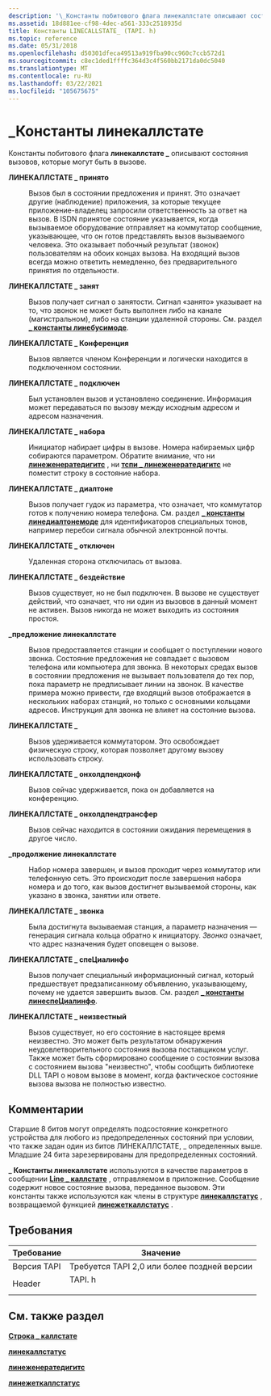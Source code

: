 ```yaml
---
description: '\_Константы побитового флага линекаллстате описывают состояния вызовов, которые могут быть в вызове.'
ms.assetid: 18d881ee-cf98-4dec-a561-333c2518935d
title: Константы LINECALLSTATE_ (TAPI. h)
ms.topic: reference
ms.date: 05/31/2018
ms.openlocfilehash: d50301dfeca49513a919fba90cc960c7ccb572d1
ms.sourcegitcommit: c8ec1ded1ffffc364d3c4f560bb2171da0dc5040
ms.translationtype: MT
ms.contentlocale: ru-RU
ms.lasthandoff: 03/22/2021
ms.locfileid: "105675675"
---
```

# <a name="linecallstate_-constants"></a>\_Константы линекаллстате

Константы побитового флага **линекаллстате \_** описывают состояния вызовов, которые могут быть в вызове.

<dl> <dt>

<span id="LINECALLSTATE_ACCEPTED"></span><span id="linecallstate_accepted"></span>**ЛИНЕКАЛЛСТАТЕ \_ принято**
</dt> <dd> <dl> <dt>



Вызов был в состоянии предложения и принят. Это означает другие (наблюдение) приложения, за которые текущее приложение-владелец запросили ответственность за ответ на вызов. В ISDN принятое состояние указывается, когда вызываемое оборудование отправляет на коммутатор сообщение, указывающее, что он готов представлять вызов вызываемого человека. Это оказывает побочный результат (звонок) пользователям на обоих концах вызова. На входящий вызов всегда можно ответить немедленно, без предварительного принятия по отдельности.


</dt> </dl> </dd> <dt>

<span id="LINECALLSTATE_BUSY"></span><span id="linecallstate_busy"></span>**ЛИНЕКАЛЛСТАТЕ \_ занят**
</dt> <dd> <dl> <dt>



Вызов получает сигнал о занятости. Сигнал «занято» указывает на то, что звонок не может быть выполнен либо на канале (магистральном), либо на станции удаленной стороны. См. раздел [**\_ константы линебусимоде**](linebusymode--constants.md).


</dt> </dl> </dd> <dt>

<span id="LINECALLSTATE_CONFERENCED"></span><span id="linecallstate_conferenced"></span>**ЛИНЕКАЛЛСТАТЕ \_ Конференция**
</dt> <dd> <dl> <dt>



Вызов является членом Конференции и логически находится в подключенном состоянии.


</dt> </dl> </dd> <dt>

<span id="LINECALLSTATE_CONNECTED"></span><span id="linecallstate_connected"></span>**ЛИНЕКАЛЛСТАТЕ \_ подключен**
</dt> <dd> <dl> <dt>



Был установлен вызов и установлено соединение. Информация может передаваться по вызову между исходным адресом и адресом назначения.


</dt> </dl> </dd> <dt>

<span id="LINECALLSTATE_DIALING"></span><span id="linecallstate_dialing"></span>**ЛИНЕКАЛЛСТАТЕ \_ набора**
</dt> <dd> <dl> <dt>



Инициатор набирает цифры в вызове. Номера набираемых цифр собираются параметром. Обратите внимание, что ни [**линеженератедигитс**](/windows/desktop/api/Tapi/nf-tapi-linegeneratedigits) , ни [**тспи \_ линеженератедигитс**](/windows/win32/api/tspi/nf-tspi-tspi_linegeneratedigits) не поместит строку в состояние набора.


</dt> </dl> </dd> <dt>

<span id="LINECALLSTATE_DIALTONE"></span><span id="linecallstate_dialtone"></span>**ЛИНЕКАЛЛСТАТЕ \_ диалтоне**
</dt> <dd> <dl> <dt>



Вызов получает гудок из параметра, что означает, что коммутатор готов к получению номера телефона. См. раздел [**\_ константы линедиалтонемоде**](linedialtonemode--constants.md) для идентификаторов специальных тонов, например перебои сигнала обычной электронной почты.


</dt> </dl> </dd> <dt>

<span id="LINECALLSTATE_DISCONNECTED"></span><span id="linecallstate_disconnected"></span>**ЛИНЕКАЛЛСТАТЕ \_ отключен**
</dt> <dd> <dl> <dt>



Удаленная сторона отключилась от вызова.


</dt> </dl> </dd> <dt>

<span id="LINECALLSTATE_IDLE"></span><span id="linecallstate_idle"></span>**ЛИНЕКАЛЛСТАТЕ \_ бездействие**
</dt> <dd> <dl> <dt>



Вызов существует, но не был подключен. В вызове не существует действий, что означает, что ни один из вызовов в данный момент не активен. Вызов никогда не может выходить из состояния простоя.


</dt> </dl> </dd> <dt>

<span id="LINECALLSTATE_OFFERING"></span><span id="linecallstate_offering"></span>**\_предложение линекаллстате**
</dt> <dd> <dl> <dt>



Вызов предоставляется станции и сообщает о поступлении нового звонка. Состояние предложения не совпадает с вызовом телефона или компьютера для звонка. В некоторых средах вызов в состоянии предложения не вызывает пользователя до тех пор, пока параметр не предписывает линии на звонок. В качестве примера можно привести, где входящий вызов отображается в нескольких наборах станций, но только с основными кольцами адресов. Инструкция для звонка не влияет на состояние вызова.


</dt> </dl> </dd> <dt>

<span id="LINECALLSTATE_ONHOLD"></span><span id="linecallstate_onhold"></span>**ЛИНЕКАЛЛСТАТЕ \_**
</dt> <dd> <dl> <dt>



Вызов удерживается коммутатором. Это освобождает физическую строку, которая позволяет другому вызову использовать строку.


</dt> </dl> </dd> <dt>

<span id="LINECALLSTATE_ONHOLDPENDCONF"></span><span id="linecallstate_onholdpendconf"></span>**ЛИНЕКАЛЛСТАТЕ \_ онхолдпендконф**
</dt> <dd> <dl> <dt>



Вызов сейчас удерживается, пока он добавляется на конференцию.


</dt> </dl> </dd> <dt>

<span id="LINECALLSTATE_ONHOLDPENDTRANSFER"></span><span id="linecallstate_onholdpendtransfer"></span>**ЛИНЕКАЛЛСТАТЕ \_ онхолдпендтрансфер**
</dt> <dd> <dl> <dt>



Вызов сейчас находится в состоянии ожидания перемещения в другое число.


</dt> </dl> </dd> <dt>

<span id="LINECALLSTATE_PROCEEDING"></span><span id="linecallstate_proceeding"></span>**\_продолжение линекаллстате**
</dt> <dd> <dl> <dt>



Набор номера завершен, и вызов проходит через коммутатор или телефонную сеть. Это происходит после завершения набора номера и до того, как вызов достигнет вызываемой стороны, как указано в звонка, занятии или ответе.


</dt> </dl> </dd> <dt>

<span id="LINECALLSTATE_RINGBACK"></span><span id="linecallstate_ringback"></span>**ЛИНЕКАЛЛСТАТЕ \_ звонка**
</dt> <dd> <dl> <dt>



Была достигнута вызываемая станция, а параметр назначения — генерация сигнала кольца обратно к инициатору. *Звонка* означает, что адрес назначения будет оповещен о вызове.


</dt> </dl> </dd> <dt>

<span id="LINECALLSTATE_SPECIALINFO"></span><span id="linecallstate_specialinfo"></span>**ЛИНЕКАЛЛСТАТЕ \_ спеЦиалинфо**
</dt> <dd> <dl> <dt>



Вызов получает специальный информационный сигнал, который предшествует предзаписанному объявлению, указывающему, почему не удается завершить вызов. См. раздел [**\_ константы линеспеЦиалинфо**](linespecialinfo--constants.md).


</dt> </dl> </dd> <dt>

<span id="LINECALLSTATE_UNKNOWN"></span><span id="linecallstate_unknown"></span>**ЛИНЕКАЛЛСТАТЕ \_ неизвестный**
</dt> <dd> <dl> <dt>



Вызов существует, но его состояние в настоящее время неизвестно. Это может быть результатом обнаружения неудовлетворительного состояния вызова поставщиком услуг. Также может быть сформировано сообщение о состоянии вызова с состоянием вызова "неизвестно", чтобы сообщить библиотеке DLL TAPI о новом вызове в момент, когда фактическое состояние вызова вызова не полностью известно.


</dt> </dl> </dd> </dl>

## <a name="remarks"></a>Комментарии

Старшие 8 битов могут определять подсостояние конкретного устройства для любого из предопределенных состояний при условии, что также задан один из битов ЛИНЕКАЛЛСТАТЕ, \_ определенных выше. Младшие 24 бита зарезервированы для предопределенных состояний.

**\_ Константы линекаллстате** используются в качестве параметров в сообщении [**Line \_ каллстате**](line-callstate.md) , отправляемом в приложение. Сообщение содержит новое состояние вызова, переданное вызовом. Эти константы также используются как члены в структуре [**линекаллстатус**](/windows/desktop/api/Tapi/ns-tapi-linecallstatus) , возвращаемой функцией [**линежеткаллстатус**](/windows/desktop/api/Tapi/nf-tapi-linegetcallstatus) .

## <a name="requirements"></a>Требования



| Требование | Значение |
|-------------------------|-----------------------------------------------------------------------------------|
| Версия TAPI<br/> | Требуется TAPI 2,0 или более поздней версии<br/>                                             |
| Header<br/>       | <dl> <dt>TAPI. h</dt> </dl> |



## <a name="see-also"></a>См. также раздел

<dl> <dt>

[**Строка \_ каллстате**](line-callstate.md)
</dt> <dt>

[**линекаллстатус**](/windows/desktop/api/Tapi/ns-tapi-linecallstatus)
</dt> <dt>

[**линеженератедигитс**](/windows/desktop/api/Tapi/nf-tapi-linegeneratedigits)
</dt> <dt>

[**линежеткаллстатус**](/windows/desktop/api/Tapi/nf-tapi-linegetcallstatus)
</dt> </dl>

 

